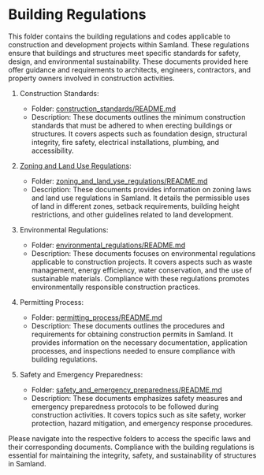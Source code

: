 # Building Regulations

This folder contains the building regulations and codes applicable to construction and development projects within Samland. These regulations ensure that buildings and structures meet specific standards for safety, design, and environmental sustainability. These documents provided here offer guidance and requirements to architects, engineers, contractors, and property owners involved in construction activities.


1. Construction Standards:
   - Folder: [construction_standards/README.md](./construction_standards/README.md)
   - Description: These documents outlines the minimum construction standards that must be adhered to when erecting buildings or structures. It covers aspects such as foundation design, structural integrity, fire safety, electrical installations, plumbing, and accessibility.

2. [Zoning and Land Use Regulations](./zoning_and_land_yse_regulations/README.md):
   - Folder: [zoning_and_land_yse_regulations/README.md](./zoning_and_land_yse_regulations/README.md)
   - Description: These documents provides information on zoning laws and land use regulations in Samland. It details the permissible uses of land in different zones, setback requirements, building height restrictions, and other guidelines related to land development.

3. Environmental Regulations:
   - Folder: [environmental_regulations/README.md](./environmental_regulations/README.md)
   - Description: These documents focuses on environmental regulations applicable to construction projects. It covers aspects such as waste management, energy efficiency, water conservation, and the use of sustainable materials. Compliance with these regulations promotes environmentally responsible construction practices.

4. Permitting Process:
   - Folder: [permitting_process/README.md](./permitting_process/README.md)
   - Description: These documents outlines the procedures and requirements for obtaining construction permits in Samland. It provides information on the necessary documentation, application processes, and inspections needed to ensure compliance with building regulations.

5. Safety and Emergency Preparedness:
   - Folder: [safety_and_emergency_preparedness/README.md](./safety_and_emergency_preparedness/README.md)
   - Description: These documents emphasizes safety measures and emergency preparedness protocols to be followed during construction activities. It covers topics such as site safety, worker protection, hazard mitigation, and emergency response procedures.

Please navigate into the respective folders to access the specific laws and their corresponding documents. Compliance with the building regulations is essential for maintaining the integrity, safety, and sustainability of structures in Samland.
